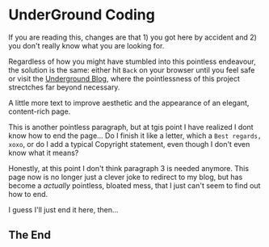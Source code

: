 # UnderGround Coding

If you are reading this, changes are that 1) you got here by accident and 2) you don't really know 
what you are looking for.

Regardless of how you might have stumbled into this pointless endeavour, the solution is the same:
either hit `Back` on your browser until you feel safe or visit the [Underground Blog](blog), 
where the pointlessness of this project strectches far beyond necessary. 

A little more text to improve aesthetic and the appearance of an elegant, content-rich page.

This is another pointless paragraph, but at tgis point I have realized I dont know how to end the 
page... Do I finish it like a letter, which a `Best regards, xoxo`, or do I add a typical Copyright
statement, even though I don't even know what it means?

Honestly, at this point I don't think paragraph 3 is needed anymore. This page now is no longer just
a clever joke to redirect to my blog, but has become a _actually_ pointless, bloated mess, that I
just can't seem to find out how to end.

I guess I'll just end it here, then...

## The End